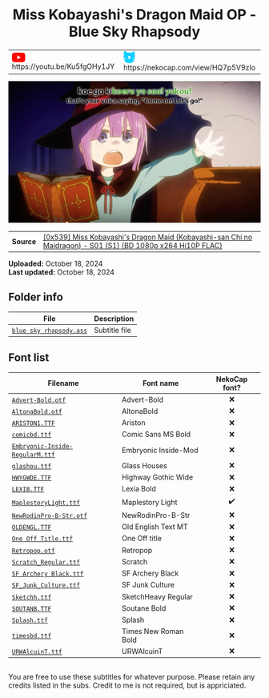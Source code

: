 
<h1 align='center'>Miss Kobayashi's Dragon Maid OP - Blue Sky Rhapsody</h1>

<table align='center'>
    <tr>
        <td> <img src='../.img/youtube.svg' alt='YouTube' width=27 align='center'> &nbsp https://youtu.be/Ku5fgOHy1JY </td>
        <td> <img src='../.img/nekocap.svg' alt='NekoCap' width=23 align='center'> &nbsp https://nekocap.com/view/HQ7p5V9zIo </td>
    </tr>
</table>

[![](./preview.webp)](https://www.youtube.com/watch?v=Ku5fgOHy1JY&nekocap=HQ7p5V9zIo)

<table align='center'>
    <tr>
        <!-- Source -->
        <td><b>Source</b></td>
        <!--  [[0x539] Miss Kobayashi's Dragon Maid (Kobayashi-san Chi no Maidragon) - S01 (S1) (BD 1080p x264 Hi10P FLAC)](https://nyaa.si/view/1221461) -->
        <td><a href="https://nyaa.si/view/1221461">[0x539] Miss Kobayashi's Dragon Maid (Kobayashi-san Chi no Maidragon) - S01 (S1) (BD 1080p x264 Hi10P FLAC)</a></td>
    </tr>
</table>

**Uploaded:** October 18, 2024  
**Last updated:** October 18, 2024

<!-- Description goes here -->

## Folder info

| File | Description |
| ---- | ----------- |
[`blue sky rhapsody.ass`](blue%20sky%20rhapsody.ass) | Subtitle file |

## Font list

| Filename | Font name | NekoCap font? |
| ---- | ---- | :--: |
 [`Advert-Bold.otf`](./fonts/Advert-Bold.otf) | Advert-Bold | ❌ |
 [`AltonaBold.otf`](./fonts/AltonaBold.otf) | AltonaBold | ❌ |
 [`ARISTON1.TTF`](./fonts/ARISTON1.TTF) | Ariston | ❌ |
 [`comicbd.ttf`](./fonts/comicbd.ttf) | Comic Sans MS Bold | ❌ |
 [`Embryonic-Inside-RegularM.ttf`](./fonts/Embryonic-Inside-RegularM.ttf) | Embryonic Inside-Mod | ❌ |
 [`glashou.ttf`](./fonts/glashou.ttf) | Glass Houses | ❌ |
 [`HWYGWDE.TTF`](./fonts/HWYGWDE.TTF) | Highway Gothic Wide | ❌ |
 [`LEXIB.TTF`](./fonts/LEXIB.TTF) | Lexia Bold | ❌ |
 [`MaplestoryLight.ttf`](https://github.com/abrokecube/subtitles-fonts/tree/main/NekoCap%20fonts/MaplestoryLight.ttf) | Maplestory Light | ✔️ |
 [`NewRodinPro-B-Str.otf`](./fonts/NewRodinPro-B-Str.otf) | NewRodinPro-B-Str | ❌ |
 [`OLDENGL.TTF`](./fonts/OLDENGL.TTF) | Old English Text MT | ❌ |
 [`One Off Title.ttf`](./fonts/One%20Off%20Title.ttf) | One Off title | ❌ |
 [`Retropop.otf`](./fonts/Retropop.otf) | Retropop | ❌ |
 [`Scratch_Regular.ttf`](./fonts/Scratch_Regular.ttf) | Scratch | ❌ |
 [`SF Archery Black.ttf`](./fonts/SF%20Archery%20Black.ttf) | SF Archery Black | ❌ |
 [`SF_Junk_Culture.ttf`](./fonts/SF_Junk_Culture.ttf) | SF Junk Culture | ❌ |
 [`Sketchh.ttf`](./fonts/Sketchh.ttf) | SketchHeavy Regular | ❌ |
 [`SOUTANB.TTF`](./fonts/SOUTANB.TTF) | Soutane Bold | ❌ |
 [`Splash.ttf`](./fonts/Splash.ttf) | Splash | ❌ |
 [`timesbd.ttf`](./fonts/timesbd.ttf) | Times New Roman Bold | ❌ |
 [`URWAlcuinT.ttf`](./fonts/URWAlcuinT.ttf) | URWAlcuinT | ❌ |

<!-- Permissions -->
## 
You are free to use these subtitles for whatever purpose. Please retain any credits listed in the subs. Credit to me is not required, but is appriciated.
